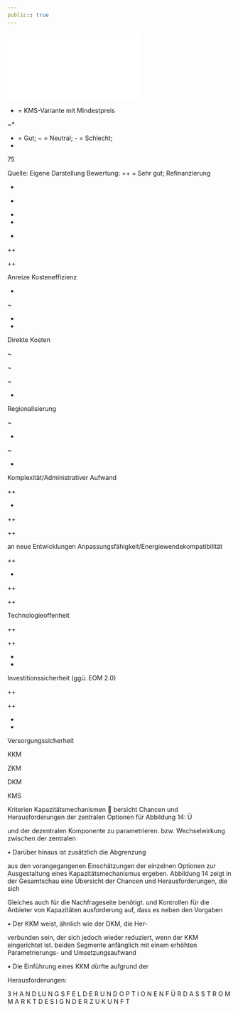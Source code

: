 ```yaml
---
public:: true
---
```

![./pages/page77.pdf](../assets/./pages/page77.pdf)




* = KMS-Variante mit Mindestpreis

~*

+ = Gut; ~ = Neutral; - = Schlecht;
+

75

Quelle: Eigene Darstellung
Bewertung: ++ = Sehr gut;
Refinanzierung

+

-

+

+

-

++

++

Anreize Kosteneffizienz

+

~

+

+

Direkte Kosten

~

~

~

-

Regionalisierung

~

+

~

-

Komplexität/Administrativer Aufwand

++

-

++

++

an neue Entwicklungen
Anpassungsfähigkeit/Energiewendekompatibilität

++

-

++

++

Technologieoffenheit

++

++

+

+

Investitionssicherheit (ggü. EOM 2.0)

++

++

+

+

Versorgungssicherheit

KKM

ZKM

DKM

KMS

Kriterien
Kapazitätsmechanismen
 bersicht Chancen und Herausforderungen der zentralen Optionen für
Abbildung 14: Ü

und der dezentralen Komponente zu parametrieren.
bzw. Wechselwirkung zwischen der zentralen

• Darüber hinaus ist zusätzlich die Abgrenzung

aus den vorangegangenen Einschätzungen der einzelnen Optionen zur Ausgestaltung eines Kapazitätsmechanismus ergeben.
Abbildung 14 zeigt in der Gesamtschau eine Übersicht der Chancen und Herausforderungen, die sich

Gleiches auch für die Nachfrageseite benötigt.
und Kontrollen für die Anbieter von Kapazitäten
ausforderung auf, dass es neben den Vorgaben

• Der KKM weist, ähnlich wie der DKM, die Her-

verbunden sein, der sich jedoch wieder reduziert, wenn der KKM eingerichtet ist.
beiden Segmente anfänglich mit einem erhöhten Parametrierungs- und Umsetzungsaufwand

• Die Einführung eines KKM dürfte aufgrund der

Herausforderungen:

3 H A N D LU N G S F E L D E R U N D O P T I O N E N F Ü R D A S S T R O M M A R K T D E S I G N D E R Z U K U N F T

